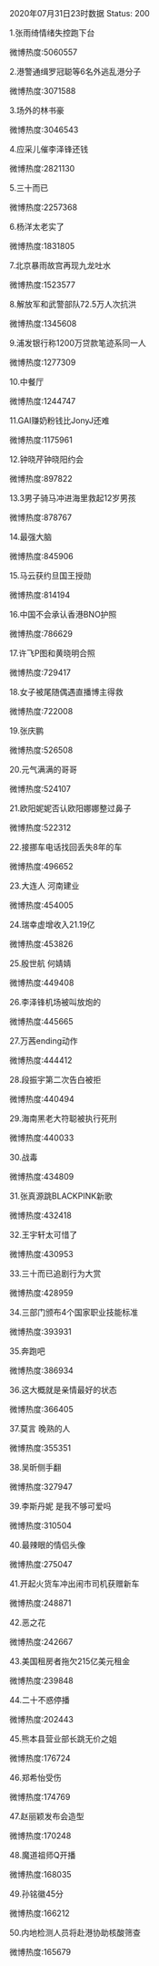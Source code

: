 2020年07月31日23时数据
Status: 200

1.张雨绮情绪失控跑下台

微博热度:5060557

2.港警通缉罗冠聪等6名外逃乱港分子

微博热度:3071588

3.场外的林书豪

微博热度:3046543

4.应采儿催李泽锋还钱

微博热度:2821130

5.三十而已

微博热度:2257368

6.杨洋太老实了

微博热度:1831805

7.北京暴雨故宫再现九龙吐水

微博热度:1523577

8.解放军和武警部队72.5万人次抗洪

微博热度:1345608

9.浦发银行称1200万贷款笔迹系同一人

微博热度:1277309

10.中餐厅

微博热度:1244747

11.GAI赚奶粉钱比JonyJ还难

微博热度:1175961

12.钟晓芹钟晓阳约会

微博热度:897822

13.3男子骑马冲进海里救起12岁男孩

微博热度:878767

14.最强大脑

微博热度:845906

15.马云获约旦国王授勋

微博热度:814194

16.中国不会承认香港BNO护照

微博热度:786629

17.许飞P图和黄晓明合照

微博热度:729417

18.女子被尾随偶遇直播博主得救

微博热度:722008

19.张庆鹏

微博热度:526508

20.元气满满的哥哥

微博热度:524107

21.欧阳妮妮否认欧阳娜娜整过鼻子

微博热度:522312

22.接挪车电话找回丢失8年的车

微博热度:496652

23.大连人 河南建业

微博热度:454005

24.瑞幸虚增收入21.19亿

微博热度:453826

25.殷世航 何婧婧

微博热度:449408

26.李泽锋机场被叫放炮的

微博热度:445665

27.万茜ending动作

微博热度:444412

28.段振宇第二次告白被拒

微博热度:440494

29.海南黑老大符聪被执行死刑

微博热度:440033

30.战毒

微博热度:434809

31.张真源跳BLACKPINK新歌

微博热度:432418

32.王宇轩太可惜了

微博热度:430953

33.三十而已追剧行为大赏

微博热度:428959

34.三部门颁布4个国家职业技能标准

微博热度:393931

35.奔跑吧

微博热度:386934

36.这大概就是亲情最好的状态

微博热度:366405

37.莫言 晚熟的人

微博热度:355351

38.吴昕侧手翻

微博热度:327947

39.李斯丹妮 是我不够可爱吗

微博热度:310504

40.最辣眼的情侣头像

微博热度:275047

41.开起火货车冲出闹市司机获赠新车

微博热度:248871

42.恶之花

微博热度:242667

43.美国租房者拖欠215亿美元租金

微博热度:239848

44.二十不惑停播

微博热度:202443

45.熊本县营业部长跳无价之姐

微博热度:176724

46.郑希怡受伤

微博热度:174769

47.赵丽颖发布会造型

微博热度:170248

48.魔道祖师Q开播

微博热度:168035

49.孙铭徽45分

微博热度:166212

50.内地检测人员将赴港协助核酸筛查

微博热度:165679

